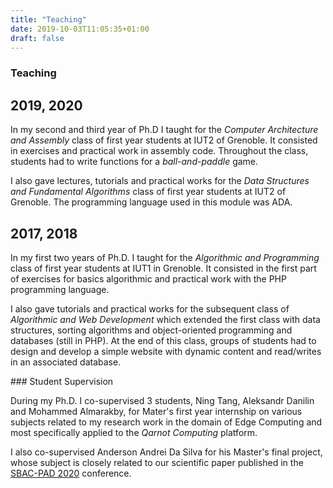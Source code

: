 ```yaml
---
title: "Teaching"
date: 2019-10-03T11:05:35+01:00
draft: false
---
```



### Teaching

## 2019, 2020

In my second and third year of Ph.D I taught for the *Computer Architecture and Assembly* class of first year students at IUT2 of Grenoble.
It consisted in exercises and practical work in assembly code.
Throughout the class, students had to write functions for a *ball-and-paddle* game.

I also gave lectures, tutorials and practical works for the *Data Structures and Fundamental Algorithms* class of first year students at IUT2 of Grenoble.
The programming language used in this module was ADA.



## 2017, 2018

In my first two years of Ph.D. I taught for the *Algorithmic and Programming* class of first year students at IUT1 in Grenoble.
It consisted in the first part of exercises for basics algorithmic and practical work with the PHP programming language.

I also gave tutorials and practical works for the subsequent class of *Algorithmic and Web Development* which extended the first class with data structures, sorting algorithms and object-oriented programming and databases (still in PHP).
At the end of this class, groups of students had to design and develop a simple website with dynamic content and read/writes in an associated database.




### Student Supervision

During my Ph.D. I co-supervised 3 students, Ning Tang, Aleksandr Danilin and Mohammed Almarakby, for Mater's first year internship on various subjects related to my research work in the domain of Edge Computing and most specifically applied to the *Qarnot Computing* platform.

I also co-supervised Anderson Andrei Da Silva for his Master's final project, whose subject is closely related to our scientific paper published in the [SBAC-PAD 2020](https://hal.inria.fr/hal-02915346) conference.
